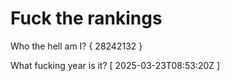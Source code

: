 # Fuck the rankings

Who the hell am I?
{ 28242132 }

What fucking year is it?
[ 2025-03-23T08:53:20Z ]
